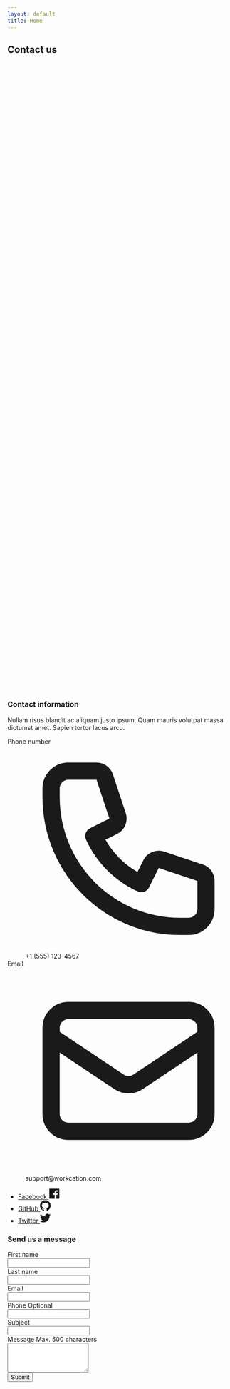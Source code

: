 ```yaml
---
layout: default
title: Home
---
```


<div class="bg-gray-100">
  <div class="max-w-7xl mx-auto py-16 px-4 sm:py-24 sm:px-6 lg:px-8">
    <div class="relative bg-white shadow-xl">
      <h2 class="sr-only">Contact us</h2>
      <div class="grid grid-cols-1 lg:grid-cols-3">
        <div
          class="relative overflow-hidden py-10 px-6 bg-indigo-700 sm:px-10 xl:p-12"
        >
          <div
            class="absolute inset-0 pointer-events-none sm:hidden"
            aria-hidden="true"
          >
            <svg
              class="absolute inset-0 w-full h-full"
              width="343"
              height="388"
              viewBox="0 0 343 388"
              fill="none"
              preserveAspectRatio="xMidYMid slice"
              xmlns="http://www.w3.org/2000/svg"
            >
              <path
                d="M-99 461.107L608.107-246l707.103 707.107-707.103 707.103L-99 461.107z"
                fill="url(#linear1)"
                fill-opacity=".1"
              ></path>
              <defs>
                <linearGradient
                  id="linear1"
                  x1="254.553"
                  y1="107.554"
                  x2="961.66"
                  y2="814.66"
                  gradientUnits="userSpaceOnUse"
                >
                  <stop stop-color="#fff"></stop>
                  <stop
                    offset="1"
                    stop-color="#fff"
                    stop-opacity="0"
                  ></stop>
                </linearGradient>
              </defs>
            </svg>
          </div>
          <div
            class="hidden absolute top-0 right-0 bottom-0 w-1/2 pointer-events-none sm:block lg:hidden"
            aria-hidden="true"
          >
            <svg
              class="absolute inset-0 w-full h-full"
              width="359"
              height="339"
              viewBox="0 0 359 339"
              fill="none"
              preserveAspectRatio="xMidYMid slice"
              xmlns="http://www.w3.org/2000/svg"
            >
              <path
                d="M-161 382.107L546.107-325l707.103 707.107-707.103 707.103L-161 382.107z"
                fill="url(#linear2)"
                fill-opacity=".1"
              ></path>
              <defs>
                <linearGradient
                  id="linear2"
                  x1="192.553"
                  y1="28.553"
                  x2="899.66"
                  y2="735.66"
                  gradientUnits="userSpaceOnUse"
                >
                  <stop stop-color="#fff"></stop>
                  <stop
                    offset="1"
                    stop-color="#fff"
                    stop-opacity="0"
                  ></stop>
                </linearGradient>
              </defs>
            </svg>
          </div>
          <div
            class="hidden absolute top-0 right-0 bottom-0 w-1/2 pointer-events-none lg:block"
            aria-hidden="true"
          >
            <svg
              class="absolute inset-0 w-full h-full"
              width="160"
              height="678"
              viewBox="0 0 160 678"
              fill="none"
              preserveAspectRatio="xMidYMid slice"
              xmlns="http://www.w3.org/2000/svg"
            >
              <path
                d="M-161 679.107L546.107-28l707.103 707.107-707.103 707.103L-161 679.107z"
                fill="url(#linear3)"
                fill-opacity=".1"
              ></path>
              <defs>
                <linearGradient
                  id="linear3"
                  x1="192.553"
                  y1="325.553"
                  x2="899.66"
                  y2="1032.66"
                  gradientUnits="userSpaceOnUse"
                >
                  <stop stop-color="#fff"></stop>
                  <stop
                    offset="1"
                    stop-color="#fff"
                    stop-opacity="0"
                  ></stop>
                </linearGradient>
              </defs>
            </svg>
          </div>
          <h3 class="text-lg font-medium text-white">
            Contact information
          </h3>
          <p class="mt-6 text-base text-indigo-50 max-w-3xl">
            Nullam risus blandit ac aliquam justo ipsum. Quam mauris
            volutpat massa dictumst amet. Sapien tortor lacus arcu.
          </p>
          <dl class="mt-8 space-y-6">
            <dt><span class="sr-only">Phone number</span></dt>
            <dd class="flex text-base text-indigo-50">
              <svg
                class="flex-shrink-0 w-6 h-6 text-indigo-200"
                x-description="Heroicon name: outline/phone"
                xmlns="http://www.w3.org/2000/svg"
                fill="none"
                viewBox="0 0 24 24"
                stroke="currentColor"
                aria-hidden="true"
              >
                <path
                  stroke-linecap="round"
                  stroke-linejoin="round"
                  stroke-width="2"
                  d="M3 5a2 2 0 012-2h3.28a1 1 0 01.948.684l1.498 4.493a1 1 0 01-.502 1.21l-2.257 1.13a11.042 11.042 0 005.516 5.516l1.13-2.257a1 1 0 011.21-.502l4.493 1.498a1 1 0 01.684.949V19a2 2 0 01-2 2h-1C9.716 21 3 14.284 3 6V5z"
                ></path>
              </svg>
              <span class="ml-3">+1 (555) 123-4567</span>
            </dd>
            <dt><span class="sr-only">Email</span></dt>
            <dd class="flex text-base text-indigo-50">
              <svg
                class="flex-shrink-0 w-6 h-6 text-indigo-200"
                x-description="Heroicon name: outline/mail"
                xmlns="http://www.w3.org/2000/svg"
                fill="none"
                viewBox="0 0 24 24"
                stroke="currentColor"
                aria-hidden="true"
              >
                <path
                  stroke-linecap="round"
                  stroke-linejoin="round"
                  stroke-width="2"
                  d="M3 8l7.89 5.26a2 2 0 002.22 0L21 8M5 19h14a2 2 0 002-2V7a2 2 0 00-2-2H5a2 2 0 00-2 2v10a2 2 0 002 2z"
                ></path>
              </svg>
              <span class="ml-3">support@workcation.com</span>
            </dd>
          </dl>
          <ul class="mt-8 flex space-x-12" role="list">
            <li>
              <a class="text-indigo-200 hover:text-indigo-100" href="#">
                <span class="sr-only">Facebook</span>
                <svg
                  width="24"
                  height="24"
                  viewBox="0 0 24 24"
                  fill="none"
                  xmlns="http://www.w3.org/2000/svg"
                  class="w-6 h-6"
                  aria-hidden="true"
                >
                  <path
                    d="M22.258 1H2.242C1.556 1 1 1.556 1 2.242v20.016c0 .686.556 1.242 1.242 1.242h10.776v-8.713h-2.932V11.39h2.932V8.887c0-2.906 1.775-4.489 4.367-4.489 1.242 0 2.31.093 2.62.134v3.037l-1.797.001c-1.41 0-1.683.67-1.683 1.653v2.168h3.362l-.438 3.396h-2.924V23.5h5.733c.686 0 1.242-.556 1.242-1.242V2.242C23.5 1.556 22.944 1 22.258 1"
                    fill="currentColor"
                  ></path>
                </svg>
              </a>
            </li>
            <li>
              <a class="text-indigo-200 hover:text-indigo-100" href="#">
                <span class="sr-only">GitHub</span>
                <svg
                  width="24"
                  height="24"
                  viewBox="0 0 24 24"
                  fill="none"
                  xmlns="http://www.w3.org/2000/svg"
                  class="w-6 h-6"
                  aria-hidden="true"
                >
                  <path
                    d="M11.999 0C5.373 0 0 5.373 0 12c0 5.302 3.438 9.8 8.207 11.386.6.11.819-.26.819-.578 0-.284-.01-1.04-.017-2.04-3.337.724-4.042-1.61-4.042-1.61-.545-1.386-1.332-1.755-1.332-1.755-1.09-.744.082-.73.082-.73 1.205.086 1.838 1.238 1.838 1.238 1.07 1.833 2.81 1.304 3.493.996.109-.775.419-1.303.762-1.603C7.145 17 4.343 15.97 4.343 11.373c0-1.31.468-2.382 1.236-3.22-.124-.304-.536-1.524.118-3.176 0 0 1.007-.323 3.3 1.23.956-.266 1.983-.4 3.003-.404 1.02.005 2.046.138 3.005.404 2.29-1.553 3.296-1.23 3.296-1.23.655 1.652.243 2.872.12 3.176.77.838 1.233 1.91 1.233 3.22 0 4.61-2.806 5.624-5.478 5.921.43.37.814 1.103.814 2.223 0 1.603-.015 2.898-.015 3.291 0 .321.217.695.825.578C20.565 21.796 24 17.3 24 12c0-6.627-5.373-12-12.001-12"
                    fill="currentColor"
                  ></path>
                </svg>
              </a>
            </li>
            <li>
              <a class="text-indigo-200 hover:text-indigo-100" href="#">
                <span class="sr-only">Twitter</span>
                <svg
                  width="24"
                  height="24"
                  viewBox="0 0 24 24"
                  fill="none"
                  xmlns="http://www.w3.org/2000/svg"
                  class="w-6 h-6"
                  aria-hidden="true"
                >
                  <path
                    d="M7.548 22.501c9.056 0 14.01-7.503 14.01-14.01 0-.213 0-.425-.015-.636A10.02 10.02 0 0024 5.305a9.828 9.828 0 01-2.828.776 4.94 4.94 0 002.165-2.724 9.867 9.867 0 01-3.127 1.195 4.929 4.929 0 00-8.391 4.491A13.98 13.98 0 011.67 3.9a4.928 4.928 0 001.525 6.573A4.887 4.887 0 01.96 9.855v.063a4.926 4.926 0 003.95 4.827 4.917 4.917 0 01-2.223.084 4.93 4.93 0 004.6 3.42A9.88 9.88 0 010 20.289a13.941 13.941 0 007.548 2.209"
                    fill="currentColor"
                  ></path>
                </svg>
              </a>
            </li>
          </ul>
        </div>
        <div class="py-10 px-6 sm:px-10 lg:col-span-2 xl:p-12">
          <h3 class="text-lg font-medium text-gray-900">
            Send us a message
          </h3>
          <form
            action="#"
            method="POST"
            class="mt-6 grid grid-cols-1 gap-y-6 sm:grid-cols-2 sm:gap-x-8"
          >
            <div>
              <label
                for="first_name"
                class="block text-sm font-medium text-gray-900"
                >First name</label
              >
              <div class="mt-1">
                <input
                  type="text"
                  name="first_name"
                  id="first_name"
                  autocomplete="given-name"
                  class="py-3 px-4 block w-full shadow-sm text-gray-900 focus:ring-indigo-500 focus:border-indigo-500 border-gray-300 rounded-md"
                />
              </div>
            </div>
            <div>
              <label
                for="last_name"
                class="block text-sm font-medium text-gray-900"
                >Last name</label
              >
              <div class="mt-1">
                <input
                  type="text"
                  name="last_name"
                  id="last_name"
                  autocomplete="family-name"
                  class="py-3 px-4 block w-full shadow-sm text-gray-900 focus:ring-indigo-500 focus:border-indigo-500 border-gray-300 rounded-md"
                />
              </div>
            </div>
            <div>
              <label
                for="email"
                class="block text-sm font-medium text-gray-900"
                >Email</label
              >
              <div class="mt-1">
                <input
                  id="email"
                  name="email"
                  type="email"
                  autocomplete="email"
                  class="py-3 px-4 block w-full shadow-sm text-gray-900 focus:ring-indigo-500 focus:border-indigo-500 border-gray-300 rounded-md"
                />
              </div>
            </div>
            <div>
              <div class="flex justify-between">
                <label
                  for="phone"
                  class="block text-sm font-medium text-gray-900"
                  >Phone</label
                >
                <span id="phone-optional" class="text-sm text-gray-500"
                  >Optional</span
                >
              </div>
              <div class="mt-1">
                <input
                  type="text"
                  name="phone"
                  id="phone"
                  autocomplete="tel"
                  class="py-3 px-4 block w-full shadow-sm text-gray-900 focus:ring-indigo-500 focus:border-indigo-500 border-gray-300 rounded-md"
                  aria-describedby="phone-optional"
                />
              </div>
            </div>
            <div class="sm:col-span-2">
              <label
                for="subject"
                class="block text-sm font-medium text-gray-900"
                >Subject</label
              >
              <div class="mt-1">
                <input
                  type="text"
                  name="subject"
                  id="subject"
                  class="py-3 px-4 block w-full shadow-sm text-gray-900 focus:ring-indigo-500 focus:border-indigo-500 border-gray-300 rounded-md"
                />
              </div>
            </div>
            <div class="sm:col-span-2">
              <div class="flex justify-between">
                <label
                  for="message"
                  class="block text-sm font-medium text-gray-900"
                  >Message</label
                >
                <span id="message-max" class="text-sm text-gray-500"
                  >Max. 500 characters</span
                >
              </div>
              <div class="mt-1">
                <textarea
                  id="message"
                  name="message"
                  rows="4"
                  class="py-3 px-4 block w-full shadow-sm text-gray-900 focus:ring-indigo-500 focus:border-indigo-500 border-gray-300 rounded-md"
                  aria-describedby="message-max"
                ></textarea>
              </div>
            </div>
            <div class="sm:col-span-2 sm:flex sm:justify-end">
              <button
                type="submit"
                class="mt-2 w-full inline-flex items-center justify-center px-6 py-3 border border-transparent rounded-md shadow-sm text-base font-medium text-white bg-indigo-600 hover:bg-indigo-700 focus:outline-none focus:ring-2 focus:ring-offset-2 focus:ring-indigo-500 sm:w-auto"
              >
                Submit
              </button>
            </div>
          </form>
        </div>
      </div>
    </div>
  </div>
</div>

